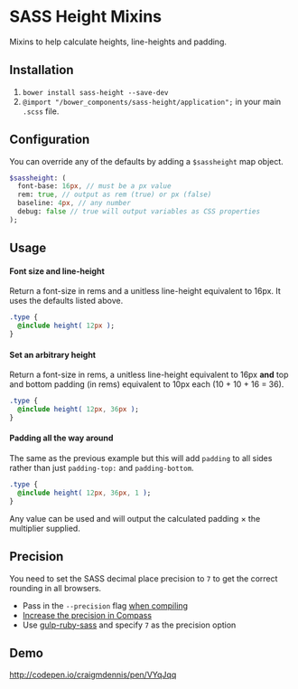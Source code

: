 # SASS Height Mixins
Mixins to help calculate heights, line-heights and padding.

## Installation

1. `bower install sass-height --save-dev`
2. `@import "/bower_components/sass-height/application";` in your main `.scss` file.

## Configuration
You can override any of the defaults by adding a `$sassheight` map object.

```sass
$sassheight: (
  font-base: 16px, // must be a px value
  rem: true, // output as rem (true) or px (false)
  baseline: 4px, // any number
  debug: false // true will output variables as CSS properties
);
```

## Usage

#### Font size and line-height
Return a font-size in rems and a unitless line-height equivalent to 16px. It uses the defaults listed above.

```sass
.type {
  @include height( 12px );
}
```

#### Set an arbitrary height
Return a font-size in rems, a unitless line-height equivalent to 16px **and** top and bottom padding (in rems) equivalent to 10px each (10 + 10 + 16 = 36).

```sass
.type {
  @include height( 12px, 36px );
}
```

#### Padding all the way around
The same as the previous example but this will add `padding` to all sides rather than just `padding-top:` and `padding-bottom`.

```sass
.type {
  @include height( 12px, 36px, 1 );
}
```

Any value can be used and will output the calculated padding &times; the multiplier supplied.

## Precision
You need to set the SASS decimal place precision to `7` to get the correct rounding in all browsers.

- Pass in the `--precision` flag [when compiling](http://sass-lang.com/documentation/file.SASS_CHANGELOG.html#318)
- [Increase the precision in Compass](http://stackoverflow.com/questions/7672473/sass-and-rounding-down-numbers-can-this-be-configured)
- Use [gulp-ruby-sass](https://github.com/sindresorhus/gulp-ruby-sass#precision) and specify `7` as the precision option

## Demo
http://codepen.io/craigmdennis/pen/VYqJqq
